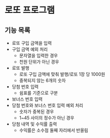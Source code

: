 로또 프로그램
=============
## 기능 목록
- 로또 구입 금액을 입력
- 구입 금액 예외 처리
    - 문자열을 입력한 경우
    - 천원 단위가 아닌 경우
- 로또 발행
    - 로또 구입 금액에 맞춰 발행/로또 1장 당 1000원
    - 중복되지 않는 6개의 숫자
- 당첨 번호 입력
    - 쉼표를 기준으로 구분
- 보너스 번호 입력
- 당첨 번호와 보너스 번호 입력 예외 처리
    - 숫자가 중복된 경우
    - 1~45 사이의 정수가 아닌 경우
- 당첨 내역 및 수익률 출력
    - 수익률은 소수점 둘째 자리에서 반올림